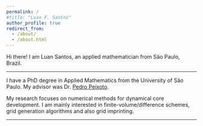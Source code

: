 ```yaml
---
permalink: /
#title: "Luan F. Santos"
author_profile: true
redirect_from: 
  - /about/
  - /about.html
---
```


Hi there! I am Luan Santos, an applied mathematician from São Paulo, Brazil.

------

I have a PhD degree in Applied Mathematics from the University of São Paulo.
My advisor was Dr. [Pedro Peixoto](https://www.ime.usp.br/~pedrosp/).

My research focuses on numerical methods for dynamical core development.
I am mainly interested in finite-volume/difference schemes, grid generation algorithms and also grid imprinting.

------

